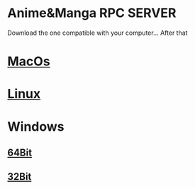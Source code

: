 # Anime&Manga RPC SERVER
Download the one compatible with your computer...
After that 

# [MacOs](https://raw.githubusercontent.com/Herom123/Anime-Manga_RPC_SERVER/main/Anime-Manga_RPC_macos_debug)
# [Linux](https://raw.githubusercontent.com/Herom123/Anime-Manga_RPC_SERVER/main/Anime-Manga_RPC_linux_debug)
# Windows
## [64Bit](https://raw.githubusercontent.com/Herom123/Anime-Manga_RPC_SERVER/main/Anime-Manga_RPC_win_64bit.exe)
## [32Bit](https://raw.githubusercontent.com/Herom123/Anime-Manga_RPC_SERVER/main/Anime-Manga_RPC_win_32bit.exe)
